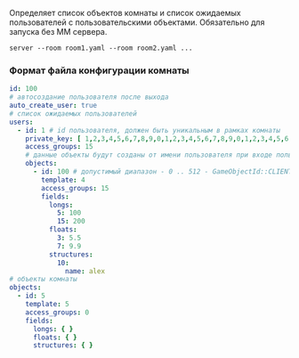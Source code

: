 Определяет список объектов комнаты и список ожидаемых пользователей с пользовательскими объектами. 
Обязательно для запуска без MM сервера.

``` shell
server --room room1.yaml --room room2.yaml ...
```

### Формат файла конфигурации комнаты

``` yaml
id: 100
# автосоздание пользователя после выхода
auto_create_user: true 
# список ожидаемых пользователей
users:
  - id: 1 # id пользователя, должен быть уникальным в рамках комнаты
    private_key: [ 1,2,3,4,5,6,7,8,9,0,1,2,3,4,5,6,7,8,9,0,1,2,3,4,5,6,7,8,9,0,1,2 ]
    access_groups: 15
    # данные объекты будут созданы от имени пользователя при входе пользователя в комнату
    objects:
      - id: 100 # допустимый диапазон - 0 .. 512 - GameObjectId::CLIENT_OBJECT_ID_OFFSET
        template: 4
        access_groups: 15
        fields:
          longs:
            5: 100
            15: 200
          floats:
            3: 5.5
            7: 9.9
          structures:
            10:
              name: alex
# объекты комнаты
objects:
  - id: 5
    template: 5
    access_groups: 0
    fields:
      longs: { }
      floats: { }
      structures: { }
```
